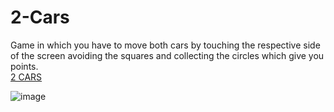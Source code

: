 # 2-Cars
Game in which you have to move both cars by touching the respective side of the screen avoiding the squares and collecting the circles which give you points.<br />
[2 CARS](https://www.youtube.com/watch?v=rtGFFTtH7yU)

![image](https://user-images.githubusercontent.com/68016784/163310580-5955cf78-e8bd-4867-834f-c2632d6091e7.png)
